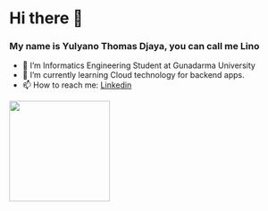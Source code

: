 # Hi there 👋
### My name is Yulyano Thomas Djaya, you can call me Lino

- 🔭 I’m Informatics Engineering Student at Gunadarma University
- 🌱 I’m currently learning Cloud technology for backend apps.
- 📫 How to reach me: [Linkedin](https://www.linkedin.com/in/yulyano-thomas-djaya-8326b6142/)
 
<p align="left">
<a href="https://github.com/linothomas14">
  <img height="180em" src="https://github-readme-stats-eight-theta.vercel.app/api?username=gilangadhan&show_icons=true&theme=algolia&include_all_commits=true&count_private=true"/>
<!--   <img height="180em" src="https://github-readme-stats-eight-theta.vercel.app/api/top-langs/?username=gilangadhan&layout=compact&langs_count=8&theme=algolia"/>
</a> -->
</p>
